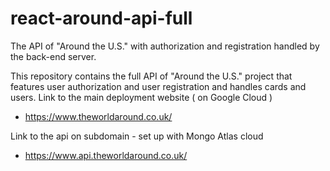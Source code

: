 # react-around-api-full
The API of "Around the U.S." with authorization and registration handled by the back-end server.

This repository contains the full API of "Around the U.S." project that features user authorization and user registration and handles cards and users. 
Link to the main deployment website ( on Google Cloud ) 
* https://www.theworldaround.co.uk/

Link to the api on subdomain - set up with Mongo Atlas cloud
* https://www.api.theworldaround.co.uk/
